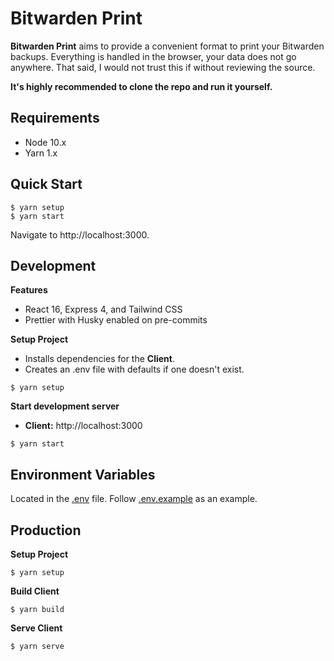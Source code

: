 # Bitwarden Print

**Bitwarden Print** aims to provide a convenient format to print your
Bitwarden backups. Everything is handled in the browser, your data does not go anywhere.
That said, I would not trust this if without reviewing the source.

**It's highly recommended to clone the repo and run it yourself.**

## Requirements

- Node 10.x
- Yarn 1.x

## Quick Start

```
$ yarn setup
$ yarn start
```

Navigate to http://localhost:3000.

## Development

**Features**

- React 16, Express 4, and Tailwind CSS
- Prettier with Husky enabled on pre-commits

**Setup Project**

- Installs dependencies for the **Client**.
- Creates an .env file with defaults if one doesn't exist.

```
$ yarn setup
```

**Start development server**

- **Client:** http://localhost:3000

```
$ yarn start
```

## Environment Variables

Located in the [.env](.env) file. Follow [.env.example](.env.example) as an example.

## Production

**Setup Project**

```
$ yarn setup
```

**Build Client**

```
$ yarn build
```

**Serve Client**

```
$ yarn serve
```
